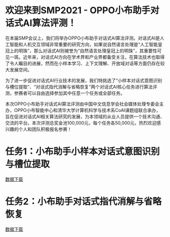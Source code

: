 # 欢迎来到SMP2021 - OPPO小布助手对话式AI算法评测！

在本届SMP会议上，我们将举办OPPO小布助手对话式AI算法评测。对话式AI是人工智能和人机交互领域非常重要的研究方向，如果说自然语言处理是“人工智能皇冠上的明珠”，那么对话式AI则被誉为“自然语言处理皇冠上的明珠”，其重要性可见一斑。近年来，对话式AI方向在学术界和产业界都备受关注，在算法技术也取得了令人瞩目的进展，然而在小样本学习、上下文理解、开放域对话等方面仍存在较大发展空间。

为了进一步促进对话式AI行业技术的发展，我们特挑选了“小样本对话式意图识别与槽位提取”、“对话式指代消解与省略恢复”两个对话式AI核心任务进行算法评测，参赛者可以自由选择参加其中任意一个任务或全部任务。

本次OPPO小布助手对话式AI算法评测由中国中文信息学会社会媒体处理专委会主办，OPPO小布智能中心和清华大学计算机科学与技术系CoAI课题组联合承办，旨在促进对话式AI相关算法研究的发展，为本领域的从业人员提供一个技术沟通、交流的平台。本次评测总奖金池100,000元，每个任务各50,000元，热烈欢迎感兴趣的个人和团队积极报名参赛！

# 任务1：小布助手小样本对话式意图识别与槽位提取
[数据下载](https://github.com/xiaobu-coai/smp-2021-coai/tree/main/track_01)

# 任务2：小布助手对话式指代消解与省略恢复
[数据下载](https://github.com/xiaobu-coai/smp-2021-coai/tree/main/track_02)
